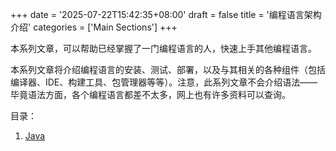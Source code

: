 +++
date = '2025-07-22T15:42:35+08:00'
draft = false
title = '编程语言架构介绍'
categories = ['Main Sections']
+++

本系列文章，可以帮助已经掌握了一门编程语言的人，快速上手其他编程语言。

本系列文章将介绍编程语言的安装、测试、部署，以及与其相关的各种组件（包括编译器、IDE、构建工具、包管理器等等）。注意，此系列文章不会介绍语法——毕竟语法方面，各个编程语言都差不太多，网上也有许多资料可以查询。

目录：

1. [Java](./Java/index.md)